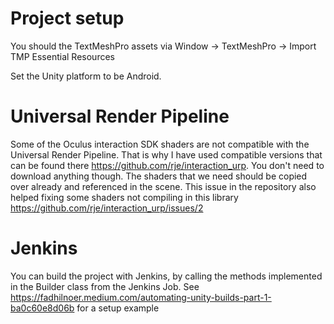 # Project setup
You should the TextMeshPro assets via Window -> TextMeshPro -> Import TMP Essential Resources

Set the Unity platform to be Android.

# Universal Render Pipeline
Some of the Oculus interaction SDK shaders are not compatible with the Universal Render Pipeline. That is why I have used compatible versions that can be found there https://github.com/rje/interaction_urp. You don't need to download anything though. The shaders that we need should be copied over already and referenced in the scene. This issue in the repository also helped fixing some shaders not compiling in this library https://github.com/rje/interaction_urp/issues/2

# Jenkins
You can build the project with Jenkins, by calling the methods implemented in the Builder class from the Jenkins Job. See https://fadhilnoer.medium.com/automating-unity-builds-part-1-ba0c60e8d06b for a setup example